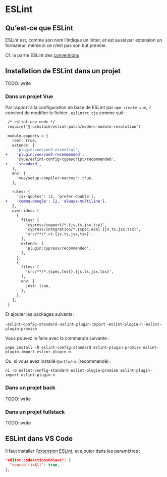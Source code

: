 # ESLint

## Qu’est-ce que ESLint

ESLint est, comme son nom l’indique un linter, et est aussi par extension un formateur, même si ce n’est pas son but premier.

Cf. la partie ESLint des [conventions](/conventions/#conventions-de-lint-et-formattage)

## Installation de ESLint dans un projet

TODO: write

### Dans un projet Vue

Par rapport à la configuration de base de ESLint par `npm create vue`, il convient de modifier le fichier `.eslintrc.cjs` comme suit :

```diff
 /* eslint-env node */
 require('@rushstack/eslint-patch/modern-module-resolution')

 module.exports = {
   root: true,
   extends: [
-    'plugin:vue/vue3-essential',
+    'plugin:vue/vue3-recommended',
     '@vue/eslint-config-typescript/recommended',
+    'standard',
   ],
   env: {
     'vue/setup-compiler-macros': true,
   },

   rules: {
     'jsx-quotes': [2, 'prefer-double'],
+    'comma-dangle': [2, 'always-multiline'],
   },
   overrides: [
     {
       files: [
         'cypress/support/*.{js,ts,jsx,tsx}',
         'cypress/integration/*.{spec,e2e}.{js,ts,jsx,tsx}',
         'src/**/*.ct.{js,ts,jsx,tsx}',
       ],
       extends: [
         'plugin:cypress/recommended',
       ],
     },
     {
       files: [
         'src/**/*.{spec,test}.{js,ts,jsx,tsx}',
       ],
       env: {
         jest: true,
       },
     },
   ],
 }
```

Et ajouter les packages suivants :

  -`eslint-config-standard`
  -`eslint-plugin-import`
  -`eslint-plugin-n`
  -`eslint-plugin-promise`

Vous pouvez le faire avec la commande suivante :

```console
pnpm install -D eslint-config-standard eslint-plugin-promise eslint-plugin-import eslint-plugin-n
```

Ou, si vous avez installé `@antfu/ni` (recommandé) :

```console
ni -D eslint-config-standard eslint-plugin-promise eslint-plugin-import eslint-plugin-n
```

### Dans un projet back

TODO: write

### Dans un projet fullstack

TODO: write

## ESLint dans VS Code

Il faut installer l’[extension ESLint](https://marketplace.visualstudio.com/items?itemName=dbaeumer.vscode-eslint), et ajouter dans les paramètres :

```json
"editor.codeActionsOnSave": {
  "source.fixAll": true,
},
```
